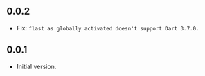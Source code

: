## 0.0.2

- Fix: `flast as globally activated doesn't support Dart 3.7.0.`

## 0.0.1

- Initial version.
